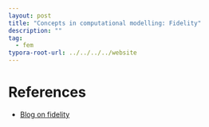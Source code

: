 ```yaml
---
layout: post
title: "Concepts in computational modelling: Fidelity"
description: ""
tag: 
  - fem
typora-root-url: ../../../../website
---
```


# References
- [Blog on fidelity](https://acqnotes.com/acqnote/tasks/fidelity#:~:text=Modeling%20%26%20Simulation,simulation%20is%20trying%20to%20represent.)

